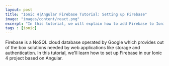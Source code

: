 ```yaml
---
layout: post
title: "Ionic 4|Angular Firebase Tutorial: Setting up Firebase"
image: "images/content/react.png"
excerpt: "In this tutorial, we will explain how to add Firebase to Ionic 4 & Angular" 
tags : [ionic]
---
```


Firebase is a NoSQL cloud database operated by Google which provides out of the box solutions needed by web applications like storage and authentication. In this tutorial, we'll learn how to set up Firebase in our Ionic 4 project based on Angular.


